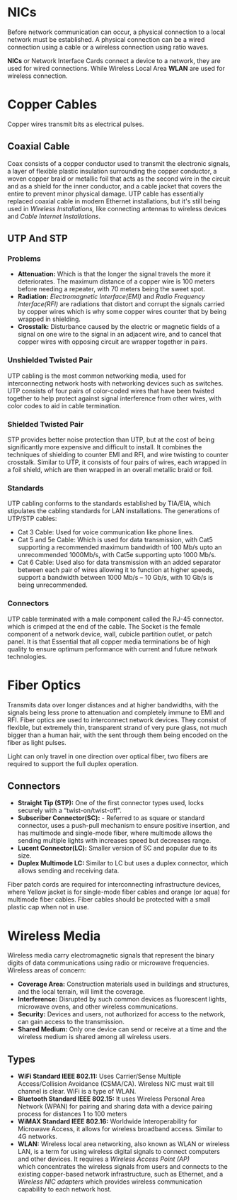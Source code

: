 # NICs
Before network communication can occur, a physical connection to a local network must be established. A physical connection can be a wired connection using a cable or a wireless connection using ratio waves.

**NICs** or Network Interface Cards connect a device to a network, they are used for wired connections. While Wireless Local Area **WLAN** are used for wireless connection.

# Copper Cables
Copper wires transmit bits as electrical pulses.
## Coaxial Cable
Coax consists of a copper conductor used to transmit the electronic signals, a layer of flexible plastic insulation surrounding the copper conductor, a woven copper braid or metallic foil that acts as the second wire in the circuit and as a shield for the inner conductor, and a cable jacket that covers the entire to prevent minor physical damage. UTP cable has essentially replaced coaxial cable in modern Ethernet installations, but it's still being used in *Wireless Installations,* like connecting antennas to wireless devices and *Cable Internet Installations*.

## UTP And STP
### Problems
* **Attenuation:** Which is that the longer the signal travels the more it deteriorates. The maximum distance of a copper wire is 100 meters before needing a repeater, with 70 meters being the sweet spot. 
* **Radiation:** *Electromagnetic Interface(EMI)* and *Radio Frequency Interface(RFI)* are radiations that distort and corrupt the signals carried by copper wires which is why some copper wires counter that by being wrapped in shielding. 
* **Crosstalk:** Disturbance caused by the electric or magnetic fields of a signal on one wire to the signal in an adjacent wire, and to cancel that copper wires with opposing circuit are wrapper together in pairs.

### Unshielded Twisted Pair
 UTP cabling is the most common networking media,  used for interconnecting network hosts with networking devices such as switches. UTP consists of four pairs of color-coded wires that have been twisted together to help protect against signal interference from other wires, with color codes to aid in cable termination.
 
### Shielded Twisted Pair
 STP provides better noise protection than UTP, but at the cost of being significantly more expensive and difficult to install. It combines the techniques of shielding to counter EMI and RFI, and wire twisting to counter crosstalk.  Similar to UTP, it consists of four pairs of wires, each wrapped in a foil shield, which are then wrapped in an overall metallic braid or foil.
 
### Standards
   UTP cabling conforms to the standards established by TIA/EIA, which stipulates the cabling standards for LAN installations. The generations of UTP/STP cables:
   * Cat 3 Cable: Used for voice communication like phone lines.
  * Cat 5 and 5e Cable: Which is used for data transmission, with Cat5 supporting a recommended maximum bandwidth of 100 Mb/s upto an unrecommended 1000Mb/s, with
   Cat5e supporting upto 1000 Mb/s.
   * Cat 6 Cable: Used also for data transmission with an added separator between each pair of wires allowing it to function at higher speeds, support a bandwidth between 1000 Mb/s – 10 Gb/s, with 10 Gb/s is being unrecommended.

### Connectors
UTP cable terminated with a male component called the RJ-45 connector. which is crimped at the end of the cable. The Socket is the female component of a network device, wall, cubicle partition outlet, or patch panel. It is that Essential that all copper media terminations be of high quality to ensure optimum performance with current and future network technologies.


# Fiber Optics
Transmits data over longer distances and at higher bandwidths, with the signals being less prone to attenuation and completely immune to EMI and RFI. Fiber optics are used to interconnect network devices. They consist of flexible, but extremely thin, transparent strand of very pure glass, not much bigger than a human hair, with the sent through them being encoded on the fiber as light pulses.

Light can only travel in one direction over optical fiber, two fibers are required to support the full duplex operation.
## Connectors
* **Straight Tip (STP):** One of the first connector types used, locks securely with a “twist-on/twist-off”.
* **Subscriber Connector(SC):** -   Referred to as square or standard connector, uses a push-pull mechanism to ensure positive insertion, and has multimode and single-mode fiber, where multimode allows the sending multiple lights with increases speed but decreases range.
* **Lucent Connector(LC):** Smaller version of SC and popular due to its size.
* **Duplex Multimode LC:** Similar to LC but uses a duplex connector, which allows sending and receiving data.

Fiber patch cords are required for interconnecting infrastructure devices, where
Yellow jacket is for single-mode fiber cables and orange (or aqua) for multimode fiber cables. Fiber cables should be protected with a small plastic cap when not in use.

# Wireless Media 
Wireless media carry electromagnetic signals that represent the binary digits of data communications using radio or microwave frequencies. Wireless areas of concern:
- **Coverage Area:** Construction materials used in buildings and structures, and the local terrain, will limit the coverage.
- **Interference:** Disrupted by such common devices as fluorescent lights, microwave ovens, and other wireless communications.
- **Security:** Devices and users, not authorized for access to the network, can gain access to the transmission.
- **Shared Medium:** Only one device can send or receive at a time and the wireless medium is shared among all wireless users.

## Types
- **WiFi Standard IEEE 802.11:** Uses Carrier/Sense Multiple Access/Collision Avoidance (CSMA/CA). Wireless NIC must wait till channel is clear. WiFi is a type of WLAN.
- **Bluetooth Standard IEEE 802.15:** It uses Wireless Personal Area Network (WPAN) for pairing and sharing data with a device pairing process for distances 1 to 100 meters
- **WiMAX Standard IEEE 802.16:** Worldwide Interoperability for Microwave Access, it allows for wireless broadband access. Similar to 4G networks.
- **WLAN:** Wireless local area networking, also known as WLAN or wireless LAN, is a term for using wireless digital signals to connect computers and other devices.  It requires a   *Wireless Access Point (AP)* which concentrates the wireless signals from users and connects to the existing copper-based network infrastructure, such as Ethernet, and a *Wireless NIC adapters* which provides wireless communication capability to each network host.